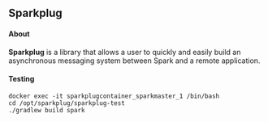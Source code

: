 ## Sparkplug

#### About

**Sparkplug** is a library that allows a user to quickly and easily build an asynchronous messaging system between Spark and a remote application.

#### Testing

```
docker exec -it sparkplugcontainer_sparkmaster_1 /bin/bash
cd /opt/sparkplug/sparkplug-test
./gradlew build spark
```